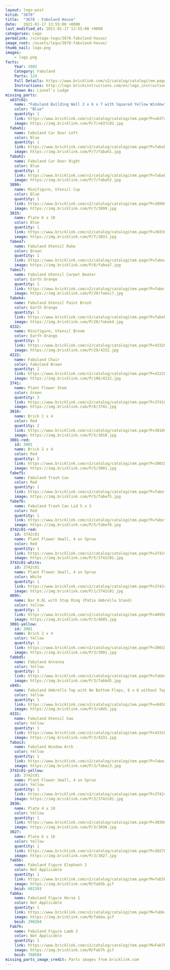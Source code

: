 ```yaml
---
layout: lego-post
kitid: "3678"
title:  "3678 - Fabuland House"
date:   2021-01-17 13:55:00 +0000
last_modified_at: 2021-01-17 13:55:00 +0000
categories: Lego
permalink: /vintage-lego/3678-fabuland-house/
image_root: /assets/lego/3678-fabuland-house/
thumb_nail: logo.png
images:
    - logo.png
facts:
    Year: 1982
    Category: Fabuland
    Parts: 124
    Full Details: https://www.bricklink.com/v2/catalog/catalogitem.page?S=3678-1
    Instructions: http://lego.brickinstructions.com/en/lego_instructions/set/3678/Lionel's_Lodge
    Known As: Lionel's Lodge
missing_parts:
  x637c02:
    name: "Fabuland Building Wall 2 x 6 x 7 with Squared Yellow Window"
    color: "Blue"
    quantity: 1
    link: https://www.bricklink.com/v2/catalog/catalogitem.page?P=x637c02&idColor=7
    image: https://img.bricklink.com/P/7/x637c02.jpg
  fabah1:
    name: Fabuland Car Door Left
    color: Blue
    quantity: 1
    link: https://www.bricklink.com/v2/catalog/catalogitem.page?P=fabah1&idColor=7
    image: https://img.bricklink.com/P/7/fabah1.jpg
  fabah2:
    name: Fabuland Car Door Right
    color: Blue
    quantity: 1
    link: https://www.bricklink.com/v2/catalog/catalogitem.page?P=fabah2&idColor=7
    image: https://img.bricklink.com/P/7/fabah2.jpg    
  3899:
    name: Minifigure, Utensil Cup
    color: Blue
    quantity: 1
    link: https://www.bricklink.com/v2/catalog/catalogitem.page?P=3899&idColor=7
    image: https://img.bricklink.com/P/7/3899.jpg
  3033:
    name: Plate 6 x 10
    color: Blue
    quantity: 1
    link: https://www.bricklink.com/v2/catalog/catalogitem.page?P=3033&idColor=7
    image: https://img.bricklink.com/P/7/3033.jpg   
  fabea7:
    name: Fabuland Utensil Rake
    color: Brown
    quantity: 1
    link: https://www.bricklink.com/v2/catalog/catalogitem.page?P=fabea7&idColor=8
    image: https://img.bricklink.com/P/8/fabea7.jpg    
  fabei7:
    name: Fabuland Utensil Carpet Beater
    color: Earth Orange
    quantity: 1
    link: https://www.bricklink.com/v2/catalog/catalogitem.page?P=fabei7&idColor=29
    image: https://img.bricklink.com/P/29/fabei7.jpg     
  fabek4:
    name: Fabuland Utensil Paint Brush
    color: Earth Orange
    quantity: 1
    link: https://www.bricklink.com/v2/catalog/catalogitem.page?P=fabek4&idColor=29
    image: https://img.bricklink.com/P/29/fabek4.jpg    
  4332:
    name: Minifigure, Utensil Broom
    color: Earth Orange
    quantity: 1
    link: https://www.bricklink.com/v2/catalog/catalogitem.page?P=4332&idColor=29
    image: https://img.bricklink.com/P/29/4332.jpg        
  4222:
    name: Fabuland Chair
    color: Fabuland Brown
    quantity: 1
    link: https://www.bricklink.com/v2/catalog/catalogitem.page?P=4222&idColor=106
    image: https://img.bricklink.com/P/106/4222.jpg   
  3741:
    name: Plant Flower Stem
    color: Green
    quantity: 3
    link: https://www.bricklink.com/v2/catalog/catalogitem.page?P=3741&idColor=6
    image: https://img.bricklink.com/P/6/3741.jpg   
  3010:
    name: Brick 1 x 4
    color: Red
    quantity: 2
    link: https://www.bricklink.com/v2/catalog/catalogitem.page?P=3010&idColor=5
    image: https://img.bricklink.com/P/5/3010.jpg 
  3001-red:
    id: 3001
    name: Brick 2 x 4
    color: Red
    quantity: 5
    link: https://www.bricklink.com/v2/catalog/catalogitem.page?P=3001&idColor=5
    image: https://img.bricklink.com/P/5/3001.jpg
  fabef5:
    name: Fabuland Trash Can
    color: Red
    quantity: 1
    link: https://www.bricklink.com/v2/catalog/catalogitem.page?P=fabef5&idColor=5
    image: https://img.bricklink.com/P/5/fabef5.jpg
  fabef6:
    name: Fabuland Trash Can Lid 5 x 5
    color: Red
    quantity: 1
    link: https://www.bricklink.com/v2/catalog/catalogitem.page?P=fabef6&idColor=5
    image: https://img.bricklink.com/P/5/fabef6.jpg    
  3742c01-red:
    id: 3742c01
    name: Plant Flower Small, 4 on Sprue
    color: Red
    quantity: 1
    link: https://www.bricklink.com/v2/catalog/catalogitem.page?P=3742c01&idColor=5
    image: https://img.bricklink.com/P/5/3742c01.jpg
  3742c01-white:
    id: 3742c01
    name: Plant Flower Small, 4 on Sprue
    color: White
    quantity: 1
    link: https://www.bricklink.com/v2/catalog/catalogitem.page?P=3742c01&idColor=1
    image: https://img.bricklink.com/P/1/3742c01.jpg  
  4095:
    name: Bar 6.6L with Stop Ring (Patio Umbrella Stand)
    color: Yellow
    quantity: 1
    link: https://www.bricklink.com/v2/catalog/catalogitem.page?P=4095&idColor=3
    image: https://img.bricklink.com/P/3/4095.jpg
  3001-yellow:
    id: 3001
    name: Brick 2 x 4
    color: Yellow
    quantity: 1
    link: https://www.bricklink.com/v2/catalog/catalogitem.page?P=3001&idColor=3
    image: https://img.bricklink.com/P/3/3001.jpg
  fabbd5:
    name: Fabuland Antenna
    color: Yellow
    quantity: 1
    link: https://www.bricklink.com/v2/catalog/catalogitem.page?P=fabbd5&idColor=3
    image: https://img.bricklink.com/P/3/fabbd5.jpg
  x845:
    name: Fabuland Umbrella Top with No Bottom Flaps, 6 x 6 without Top Stud
    color: Yellow
    quantity: 1
    link: https://www.bricklink.com/v2/catalog/catalogitem.page?P=x845&idColor=3
    image: https://img.bricklink.com/P/3/x845.jpg
  4331:
    name: Fabuland Utensil Saw
    color: Yellow
    quantity: 1
    link: https://www.bricklink.com/v2/catalog/catalogitem.page?P=4331&idColor=3
    image: https://img.bricklink.com/P/3/4331.jpg
  fabai3:
    name: Fabuland Window Arch
    color: Yellow
    quantity: 1
    link: https://www.bricklink.com/v2/catalog/catalogitem.page?P=fabai3&idColor=3
    image: https://img.bricklink.com/P/3/fabai3.jpg
  3742c01-yellow:
    id: 3742c01
    name: Plant Flower Small, 4 on Sprue
    color: Yellow
    quantity: 1
    link: https://www.bricklink.com/v2/catalog/catalogitem.page?P=3742c01&idColor=3
    image: https://img.bricklink.com/P/3/3742c01.jpg  
  3030:
    name: Plate 4 x 10
    color: Yellow
    quantity: 1
    link: https://www.bricklink.com/v2/catalog/catalogitem.page?P=3030&idColor=3
    image: https://img.bricklink.com/P/3/3030.jpg
  3027:
    name: Plate 6 x 16
    color: Yellow
    quantity: 1
    link: https://www.bricklink.com/v2/catalog/catalogitem.page?P=3027&idColor=3
    image: https://img.bricklink.com/P/3/3027.jpg    
  fab5b:
    name: Fabuland Figure Elephant 2
    color: Not Applicable
    quantity: 1
    link: https://www.bricklink.com/v2/catalog/catalogitem.page?M=fab5b
    image: https://img.bricklink.com/M/fab5b.gif
    boid: 681393
  fab6a:
    name: Fabuland Figure Horse 1
    color: Not Applicable
    quantity: 1
    link: https://www.bricklink.com/v2/catalog/catalogitem.page?M=fab6a
    image: https://img.bricklink.com/M/fab6a.gif
    boid: 290204
  Fab7h:
    name: Fabuland Figure Lamb 3
    color: Not Applicable
    quantity: 1
    link: https://www.bricklink.com/v2/catalog/catalogitem.page?M=Fab7h
    image: https://img.bricklink.com/M/Fab7h.gif        
    boid: 768504
missing_parts_image_credit: Parts images from bricklink.com
---
```



